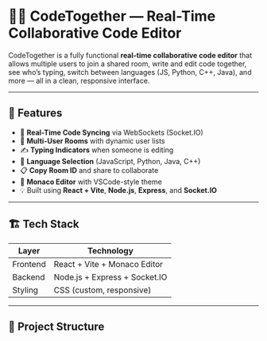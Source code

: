 # 🧑‍💻 CodeTogether — Real-Time Collaborative Code Editor

CodeTogether is a fully functional **real-time collaborative code editor** that allows multiple users to join a shared room, write and edit code together, see who’s typing, switch between languages (JS, Python, C++, Java), and more — all in a clean, responsive interface.

---

## 🚀 Features

- 🔁 **Real-Time Code Syncing** via WebSockets (Socket.IO)
- 👥 **Multi-User Rooms** with dynamic user lists
- ✍️ **Typing Indicators** when someone is editing
- 🔄 **Language Selection** (JavaScript, Python, Java, C++)
- 📋 **Copy Room ID** and share to collaborate
- 🎨 **Monaco Editor** with VSCode-style theme
- 💡 Built using **React + Vite**, **Node.js**, **Express**, and **Socket.IO**

---

## 🏗️ Tech Stack

| Layer       | Technology                  |
|-------------|------------------------------|
| Frontend    | React + Vite + Monaco Editor |
| Backend     | Node.js + Express + Socket.IO |
| Styling     | CSS (custom, responsive)     |

---

## 📁 Project Structure

